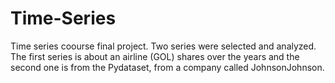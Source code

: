 # Time-Series
Time series coourse final project. Two series were selected and analyzed. The first series is about an airline (GOL) shares over the years and the second one is from the Pydataset, from a company called JohnsonJohnson.
